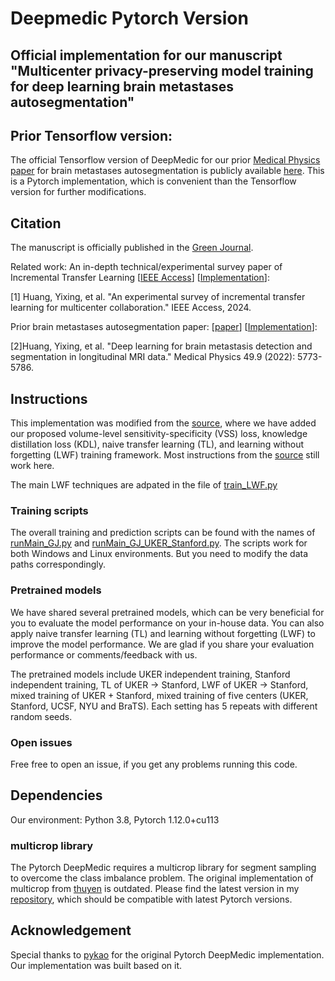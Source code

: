 # Deepmedic Pytorch Version

## Official implementation for our manuscript "Multicenter privacy-preserving model training for deep learning brain metastases autosegmentation"

## Prior Tensorflow version:

The official Tensorflow version of DeepMedic for our prior [Medical Physics paper](https://doi.org/10.1002/mp.15863) for brain metastases autosegmentation is publicly available [here](https://github.com/YixingHuang/DeepMedicPlus). This is a Pytorch implementation, which is convenient than the Tensorflow version for further modifications.



## Citation

The manuscript is officially published in the [Green Journal](https://www.thegreenjournal.com/article/S0167-8140(24)00689-3/fulltext).

Related work:
An in-depth technical/experimental survey paper of Incremental Transfer Learning [[IEEE Access]([https://arxiv.org/abs/2309.17192](https://ieeexplore.ieee.org/abstract/document/10605816/))] [[Implementation](https://github.com/YixingHuang/ITLsurvey)]:

[1] Huang, Yixing, et al. "An experimental survey of incremental transfer learning for multicenter collaboration." IEEE Access, 2024.

Prior brain metastases autosegmentation paper: [[paper](https://doi.org/10.1002/mp.15863)] [[Implementation](https://github.com/YixingHuang/DeepMedicPlus)]:

[2]Huang, Yixing, et al. "Deep learning for brain metastasis detection and segmentation in longitudinal MRI data." Medical Physics 49.9 (2022): 5773-5786.
## Instructions

This implementation was modified from the [source](https://github.com/pykao/BraTS2018-tumor-segmentation), where we have added our proposed volume-level sensitivity-specificity (VSS) loss, knowledge distillation loss (KDL), naive transfer learning (TL), and learning without forgetting (LWF) training framework. Most instructions from the [source](https://github.com/pykao/BraTS2018-tumor-segmentation) still work here.

The main LWF techniques are adpated in the file of [train_LWF.py](https://github.com/YixingHuang/DeepMedicPytorch/blob/main/train_LWF.py)

### Training scripts

The overall training and prediction scripts can be found with the names of [runMain_GJ.py](https://github.com/YixingHuang/DeepMedicPytorch/blob/main/runMain_GJ.py) and [runMain_GJ_UKER_Stanford.py](https://github.com/YixingHuang/DeepMedicPytorch/blob/main/runMain_GJ_UKER_Stanford.py). The scripts work for both Windows and Linux environments. But you need to modify the data paths correspondingly.

### Pretrained models

We have shared several pretrained models, which can be very beneficial for you to evaluate the model performance on your in-house data. You can also apply naive transfer learning (TL) and learning without forgetting (LWF) to improve the model performance. We are glad if you share your evaluation performance or comments/feedback with us.

The pretrained models include UKER independent training, Stanford independent training, TL of UKER -> Stanford, LWF of UKER -> Stanford, mixed training of UKER + Stanford, mixed training of five centers (UKER, Stanford, UCSF, NYU and BraTS). Each setting has 5 repeats with different random seeds.

### Open issues

Free free to open an issue, if you get any problems running this code.

## Dependencies

Our environment: Python 3.8, Pytorch 1.12.0+cu113

### multicrop library
The Pytorch DeepMedic requires a multicrop library for segment sampling to overcome the class imbalance problem. The original implementation of multicrop from [thuyen](https://github.com/thuyen/multicrop) is outdated. Please find the latest version in my [repository](https://github.com/YixingHuang/multicrop), which should be compatible with latest Pytorch versions.


## Acknowledgement
Special thanks to [pykao](https://github.com/pykao/BraTS2018-tumor-segmentation) for the original Pytorch DeepMedic implementation. Our implementation was built based on it.
